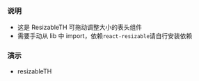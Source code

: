 ### 说明

*   这是 ResizableTH 可拖动调整大小的表头组件
*   需要手动从 lib 中 import，依赖`react-resizable`请自行安装依赖

### 演示

*   resizableTH

```js {"codepath": "resizableTH.jsx"}
```
